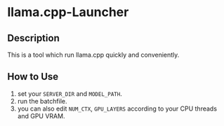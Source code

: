 # llama.cpp-Launcher

## Description

This is a tool which run llama.cpp quickly and conveniently.

## How to Use

1. set your `SERVER_DIR` and `MODEL_PATH`.
2. run the batchfile.
3. you can also edit `NUM_CTX`, `GPU_LAYERS` according to your CPU threads and GPU VRAM.
